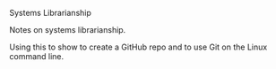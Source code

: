 Systems Librarianship 

Notes on systems librarianship. 

Using this to show to create a GitHub repo and to use Git on the Linux command line.

